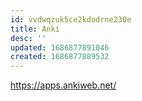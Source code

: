 ```yaml
---
id: vvdwqzuk5ce2kdodrne230e
title: Anki
desc: ''
updated: 1686877891046
created: 1686877889532
---
```


https://apps.ankiweb.net/

